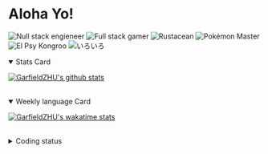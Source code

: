 # Aloha Yo!

![Null stack engieneer](https://img.shields.io/badge/-Null_stack_engineer-a890f0)
![Full stack gamer](https://img.shields.io/badge/-Full_stack_gamer-78c850)
![Rustacean](https://img.shields.io/badge/-Rustacean-f74c00)
![Pokémon Master](https://img.shields.io/badge/-Pokémon_Master-f8d030)
![El Psy Kongroo](https://img.shields.io/badge/-El_Psy_Kongroo-6890f0)
![いろいろ](https://img.shields.io/badge/-いろいろ-f85888)


<details open>
<summary>Stats Card</summary>
 
[![GarfieldZHU's github stats](https://github-readme-stats.vercel.app/api?username=GarfieldZHU&show_icons=true&theme=tokyonight)](https://github.com/anuraghazra/github-readme-stats)
 
</details>

<br/>

<details open>
<summary>Weekly language Card</summary>
 
[![GarfieldZHU's wakatime stats](https://github-readme-stats.vercel.app/api/wakatime?username=AlohaYo&theme=nightowl&layout=compact)](https://github.com/GarfieldZHU/GarfieldZHU)


<br/>

</details>

<details>

<summary>Coding status</summary>

<br/>

<!--START_SECTION:waka-->
**🐱 My Github Data** 

> 🏆 375 Contributions in the Year 2021
 > 
> 📦 485.7 kB Used in Github's Storage 
 > 
> 🚫 Not Opted to Hire
 > 
> 📜 61 Public Repositories 
 > 
> 🔑 33 Private Repositories  
 > 
**I'm a Night 🦉** 

```text
🌞 Morning    63 commits     ██░░░░░░░░░░░░░░░░░░░░░░░   10.26% 
🌆 Daytime    157 commits    ██████░░░░░░░░░░░░░░░░░░░   25.57% 
🌃 Evening    271 commits    ███████████░░░░░░░░░░░░░░   44.14% 
🌙 Night      123 commits    █████░░░░░░░░░░░░░░░░░░░░   20.03%

```


📊 **This Week I Spent My Time On** 

```text
💬 Programming Languages: 
TypeScript               5 hrs 51 mins       ██████████░░░░░░░░░░░░░░░   41.48% 
Markdown                 2 hrs 13 mins       ████░░░░░░░░░░░░░░░░░░░░░   15.73% 
JavaScript               2 hrs 7 mins        ███░░░░░░░░░░░░░░░░░░░░░░   15.07% 
JSON                     1 hr 26 mins        ██░░░░░░░░░░░░░░░░░░░░░░░   10.15% 
SCSS                     38 mins             █░░░░░░░░░░░░░░░░░░░░░░░░   4.59%

🔥 Editors: 
VS Code                  13 hrs 5 mins       ███████████████████████░░   92.72% 
IntelliJ                 1 hr 1 min          █░░░░░░░░░░░░░░░░░░░░░░░░   7.28%

💻 Operating System: 
Mac                      12 hrs 50 mins      ██████████████████████░░░   90.96% 
Windows                  1 hr 16 mins        ██░░░░░░░░░░░░░░░░░░░░░░░   9.04%

```


 Last Updated on 03/07/2021
<!--END_SECTION:waka-->

</details>
